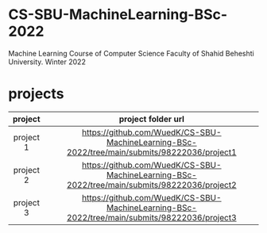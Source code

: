 # CS-SBU-MachineLearning-BSc-2022
Machine Learning Course of Computer Science Faculty of Shahid Beheshti University. Winter 2022


# projects


| project | project folder url|
| :---: | :---: |
| project 1 | https://github.com/WuedK/CS-SBU-MachineLearning-BSc-2022/tree/main/submits/98222036/project1 |
| project 2 | https://github.com/WuedK/CS-SBU-MachineLearning-BSc-2022/tree/main/submits/98222036/project2 |
| project 3 | https://github.com/WuedK/CS-SBU-MachineLearning-BSc-2022/tree/main/submits/98222036/project3 |

